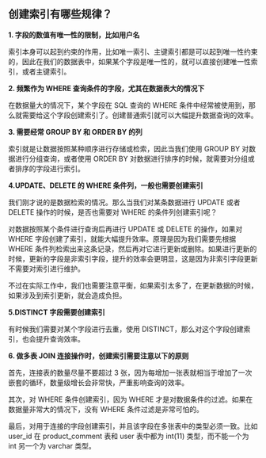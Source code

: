 ## 创建索引有哪些规律？

**1. 字段的数值有唯一性的限制，比如用户名**

索引本身可以起到约束的作用，比如唯一索引、主键索引都是可以起到唯一性约束的，因此在我们的数据表中，如果某个字段是唯一性的，就可以直接创建唯一性索引，或者主键索引。

**2. 频繁作为 WHERE 查询条件的字段，尤其在数据表大的情况下**

在数据量大的情况下，某个字段在 SQL 查询的 WHERE 条件中经常被使用到，那么就需要给这个字段创建索引了。创建普通索引就可以大幅提升数据查询的效率。

**3. 需要经常 GROUP BY 和 ORDER BY 的列**

索引就是让数据按照某种顺序进行存储或检索，因此当我们使用 GROUP BY 对数据进行分组查询，或者使用 ORDER BY 对数据进行排序的时候，就需要对分组或者排序的字段进行索引。

**4.UPDATE、DELETE 的 WHERE 条件列，一般也需要创建索引**

我们刚才说的是数据检索的情况。那么当我们对某条数据进行 UPDATE 或者 DELETE 操作的时候，是否也需要对 WHERE 的条件列创建索引呢？

对数据按照某个条件进行查询后再进行 UPDATE 或 DELETE 的操作，如果对 WHERE 字段创建了索引，就能大幅提升效率。原理是因为我们需要先根据 WHERE 条件列检索出来这条记录，然后再对它进行更新或删除。如果进行更新的时候，更新的字段是非索引字段，提升的效率会更明显，这是因为非索引字段更新不需要对索引进行维护。

不过在实际工作中，我们也需要注意平衡，如果索引太多了，在更新数据的时候，如果涉及到索引更新，就会造成负担。

**5.DISTINCT 字段需要创建索引**

有时候我们需要对某个字段进行去重，使用 DISTINCT，那么对这个字段创建索引，也会提升查询效率。

**6. 做多表 JOIN 连接操作时，创建索引需要注意以下的原则**

首先，连接表的数量尽量不要超过 3 张，因为每增加一张表就相当于增加了一次嵌套的循环，数量级增长会非常快，严重影响查询的效率。

其次，对 WHERE 条件创建索引，因为 WHERE 才是对数据条件的过滤。如果在数据量非常大的情况下，没有 WHERE 条件过滤是非常可怕的。

最后，对用于连接的字段创建索引，并且该字段在多张表中的类型必须一致。比如 user_id 在 product_comment 表和 user 表中都为 int(11) 类型，而不能一个为 int 另一个为 varchar 类型。

